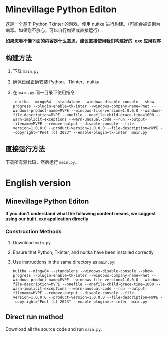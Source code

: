 # Minevillage Python Editon

这是一个基于 Python Tkinter 的游戏，使用 nuitka 进行构建。（可能会被识别为病毒。如果您不放心，可以自行构建或直接运行）  

**如果您看不懂下面的内容是什么意思，建议直接使用我们构建好的 .exe 应用程序**

## 构建方法

1. 下载 `main.py`
2. 确保已经正确安装 Python、Tkinter、nuitka
3. 在 `main.py` 同一目录下使用指令

   ```
    nuitka --mingw64 --standalone --windows-disable-console --show-progress --plugin-enable=tk-inter --windows-company-name=Pnet --windows-product-name=MVPE --windows-file-version=1.0.0.0 --windows-file-description=MVPE --onefile --onefile-child-grace-time=1000 --warn-implicit-exceptions --warn-unusual-code --run --output-filename=MVPE --remove-output --disable-console --file-version=1.0.0.0 --product-version=1.0.0.0 --file-description=MVPE --copyright="Pnet (c) 2023" --enable-plugin=tk-inter  main.py
   ```
   
## 直接运行方法

下载所有源代码，然后运行 `main.py`。

# English version

## Minevillage Python Editon

**If you don't understand what the following content means, we suggest using our built .exe application directly**

### Construction Methods

1. Download `main.py`
2. Ensure that Python, Tkinter, and nuitka have been installed correctly
3. Use instructions in the same directory as `main.py`:

   ```
   nuitka --mingw64 --standalone --windows-disable-console --show-progress --plugin-enable=tk-inter --windows-company-name=Pnet --windows-product-name=MVPE --windows-file-version=1.0.0.0 --windows-file-description=MVPE --onefile --onefile-child-grace-time=1000 --warn-implicit-exceptions --warn-unusual-code --run --output-filename=MVPE --remove-output --disable-console --file-version=1.0.0.0 --product-version=1.0.0.0 --file-description=MVPE --copyright="Pnet (c) 2023" --enable-plugin=tk-inter  main.py
   ```
   
## Direct run method

Download all the source code and run `main.py`.
